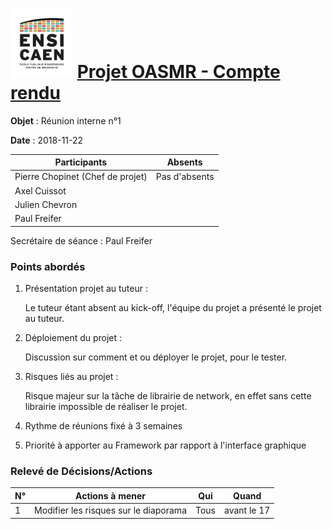 <h1><img src="../img/ensicaen.png" width="100"> <a href="https://github.com/CCC-development-team/OASMR" style="text-align: center"> Projet OASMR - Compte rendu</a> </h1> 

**Objet** : Réunion interne n°1

**Date** : 2018-11-22

| Participants                     | Absents       |
| -------------------------------- | ------------- |
| Pierre Chopinet (Chef de projet) | Pas d'absents |
| Axel Cuissot                     |               |
| Julien Chevron                   |               |
| Paul Freifer                     |               |

Secrétaire de séance : Paul Freifer



### Points abordés

1.  Présentation projet au tuteur :

    Le tuteur étant absent au kick-off, l'équipe du projet a présenté le projet au tuteur. 

2.  Déploiement du projet :

    Discussion sur comment et ou déployer le projet, pour le tester.

3.  Risques liés au projet : 

    Risque majeur sur la tâche de librairie de network, en effet sans cette librairie impossible de réaliser le projet.

4.   Rythme de réunions fixé à 3 semaines

5.   Priorité à apporter au Framework par rapport à l'interface graphique

### Relevé de Décisions/Actions

| N°   | Actions à mener                       | Qui  | Quand       |
| ---- | ------------------------------------- | ---- | ----------- |
| 1    | Modifier les risques sur le diaporama | Tous | avant le 17 |
